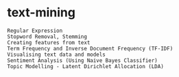 # text-mining
    Regular Expression
    Stopword Removal, Stemming
    Creating features from text
    Term Frequency and Inverse Document Frequency (TF-IDF)
    Visualising text data and models
    Sentiment Analysis (Using Naive Bayes Classifier)
    Topic Modelling - Latent Dirichlet Allocation (LDA)
